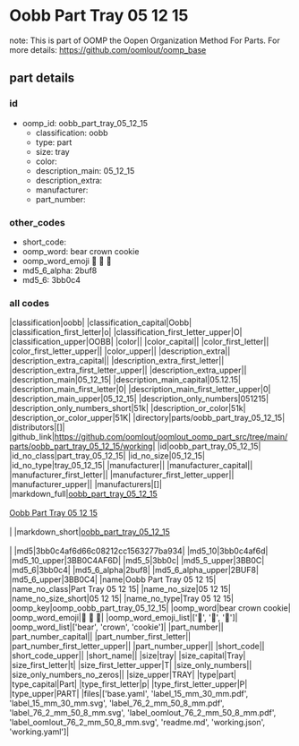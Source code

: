 # Oobb Part Tray 05 12 15  

note: This is part of OOMP the Oopen Organization Method For Parts. For more details: https://github.com/oomlout/oomp_base

##  part details





### id
* oomp_id: oobb_part_tray_05_12_15
  * classification: oobb
  * type: part
  * size: tray
  * color: 
  * description_main: 05_12_15
  * description_extra: 
  * manufacturer: 
  * part_number: 

### other_codes
* short_code: 
* oomp_word: bear crown cookie
* oomp_word_emoji :bear: :crown: :cookie:
* md5_6_alpha: 2buf8
* md5_6: 3bb0c4

### all codes 
|classification|oobb|
|classification_capital|Oobb|
|classification_first_letter|o|
|classification_first_letter_upper|O|
|classification_upper|OOBB|
|color||
|color_capital||
|color_first_letter||
|color_first_letter_upper||
|color_upper||
|description_extra||
|description_extra_capital||
|description_extra_first_letter||
|description_extra_first_letter_upper||
|description_extra_upper||
|description_main|05_12_15|
|description_main_capital|05.12.15|
|description_main_first_letter|0|
|description_main_first_letter_upper|0|
|description_main_upper|05_12_15|
|description_only_numbers|051215|
|description_only_numbers_short|51k|
|description_or_color|51k|
|description_or_color_upper|51K|
|directory|parts/oobb_part_tray_05_12_15|
|distributors|[]|
|github_link|https://github.com/oomlout/oomlout_oomp_part_src/tree/main/parts/oobb_part_tray_05_12_15/working|
|id|oobb_part_tray_05_12_15|
|id_no_class|part_tray_05_12_15|
|id_no_size|05_12_15|
|id_no_type|tray_05_12_15|
|manufacturer||
|manufacturer_capital||
|manufacturer_first_letter||
|manufacturer_first_letter_upper||
|manufacturer_upper||
|manufacturers|[]|
|markdown_full|[oobb_part_tray_05_12_15](https://github.com/oomlout/oomlout_oomp_part_src/tree/main/parts/oobb_part_tray_05_12_15/working)<br>[](https://github.com/oomlout/oomlout_oomp_part_src/tree/main/parts/oobb_part_tray_05_12_15/working)<br>[Oobb Part Tray 05 12 15](https://github.com/oomlout/oomlout_oomp_part_src/tree/main/parts/oobb_part_tray_05_12_15/working)<br><br>|
|markdown_short|[oobb_part_tray_05_12_15](https://github.com/oomlout/oomlout_oomp_part_src/tree/main/parts/oobb_part_tray_05_12_15/working)<br><br>|
|md5|3bb0c4af6d66c08212cc1563277ba934|
|md5_10|3bb0c4af6d|
|md5_10_upper|3BB0C4AF6D|
|md5_5|3bb0c|
|md5_5_upper|3BB0C|
|md5_6|3bb0c4|
|md5_6_alpha|2buf8|
|md5_6_alpha_upper|2BUF8|
|md5_6_upper|3BB0C4|
|name|Oobb Part Tray 05 12 15|
|name_no_class|Part Tray 05 12 15|
|name_no_size|05 12 15|
|name_no_size_short|05 12 15|
|name_no_type|Tray 05 12 15|
|oomp_key|oomp_oobb_part_tray_05_12_15|
|oomp_word|bear crown cookie|
|oomp_word_emoji|:bear: :crown: :cookie:|
|oomp_word_emoji_list|[':bear:', ':crown:', ':cookie:']|
|oomp_word_list|['bear', 'crown', 'cookie']|
|part_number||
|part_number_capital||
|part_number_first_letter||
|part_number_first_letter_upper||
|part_number_upper||
|short_code||
|short_code_upper||
|short_name||
|size|tray|
|size_capital|Tray|
|size_first_letter|t|
|size_first_letter_upper|T|
|size_only_numbers||
|size_only_numbers_no_zeros||
|size_upper|TRAY|
|type|part|
|type_capital|Part|
|type_first_letter|p|
|type_first_letter_upper|P|
|type_upper|PART|
|files|['base.yaml', 'label_15_mm_30_mm.pdf', 'label_15_mm_30_mm.svg', 'label_76_2_mm_50_8_mm.pdf', 'label_76_2_mm_50_8_mm.svg', 'label_oomlout_76_2_mm_50_8_mm.pdf', 'label_oomlout_76_2_mm_50_8_mm.svg', 'readme.md', 'working.json', 'working.yaml']|

